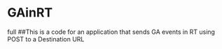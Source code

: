 # GAinRT
full
##This is a code for an application that sends GA events in RT using POST to a Destination URL
